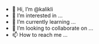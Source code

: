 - 👋 Hi, I’m @kalikli
- 👀 I’m interested in ...
- 🌱 I’m currently learning ...
- 💞️ I’m looking to collaborate on ...
- 📫 How to reach me ...

<!---
kalikli/kalikli is a ✨ special ✨ repository because its `README.md` (this file) appears on your GitHub profile.
You can click the Preview link to take a look at your changes.
--->
